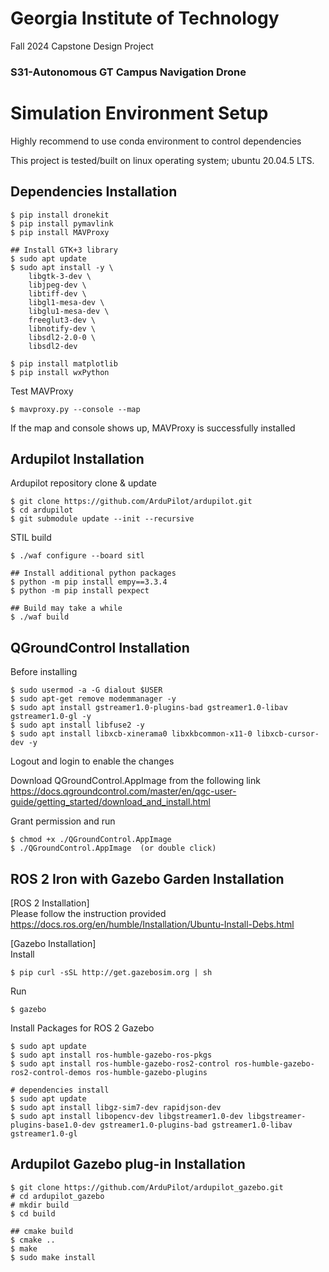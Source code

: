# Georgia Institute of Technology 
Fall 2024 Capstone Design Project
### S31-Autonomous GT Campus Navigation Drone


# Simulation Environment Setup
Highly recommend to use conda environment to control dependencies

This project is tested/built on linux operating system; ubuntu 20.04.5 LTS.

## Dependencies Installation

    $ pip install dronekit
    $ pip install pymavlink
    $ pip install MAVProxy

    ## Install GTK+3 library
    $ sudo apt update
    $ sudo apt install -y \
        libgtk-3-dev \
        libjpeg-dev \
        libtiff-dev \
        libgl1-mesa-dev \
        libglu1-mesa-dev \
        freeglut3-dev \
        libnotify-dev \
        libsdl2-2.0-0 \
        libsdl2-dev

    $ pip install matplotlib
    $ pip install wxPython

Test MAVProxy

    $ mavproxy.py --console --map

If the map and console shows up, MAVProxy is successfully installed

## Ardupilot Installation
Ardupilot repository clone & update

    $ git clone https://github.com/ArduPilot/ardupilot.git
    $ cd ardupilot
    $ git submodule update --init --recursive

STIL build

    $ ./waf configure --board sitl
    
    ## Install additional python packages
    $ python -m pip install empy==3.3.4
    $ python -m pip install pexpect
    
    ## Build may take a while
    $ ./waf build

## QGroundControl Installation
Before installing

    $ sudo usermod -a -G dialout $USER
    $ sudo apt-get remove modemmanager -y
    $ sudo apt install gstreamer1.0-plugins-bad gstreamer1.0-libav gstreamer1.0-gl -y
    $ sudo apt install libfuse2 -y
    $ sudo apt install libxcb-xinerama0 libxkbcommon-x11-0 libxcb-cursor-dev -y

Logout and login to enable the changes

Download QGroundControl.AppImage from the following link
<br>https://docs.qgroundcontrol.com/master/en/qgc-user-guide/getting_started/download_and_install.html

Grant permission and run

    $ chmod +x ./QGroundControl.AppImage
    $ ./QGroundControl.AppImage  (or double click)

## ROS 2 Iron with Gazebo Garden Installation
[ROS 2 Installation]
<br>Please follow the instruction provided 
<br>https://docs.ros.org/en/humble/Installation/Ubuntu-Install-Debs.html

[Gazebo Installation]
<br>Install

    $ pip curl -sSL http://get.gazebosim.org | sh
Run
    
    $ gazebo

Install Packages for ROS 2 Gazebo 

    $ sudo apt update
    $ sudo apt install ros-humble-gazebo-ros-pkgs
    $ sudo apt install ros-humble-gazebo-ros2-control ros-humble-gazebo-ros2-control-demos ros-humble-gazebo-plugins

    # dependencies install
    $ sudo apt update
    $ sudo apt install libgz-sim7-dev rapidjson-dev
    $ sudo apt install libopencv-dev libgstreamer1.0-dev libgstreamer-plugins-base1.0-dev gstreamer1.0-plugins-bad gstreamer1.0-libav gstreamer1.0-gl

## Ardupilot Gazebo plug-in Installation

    $ git clone https://github.com/ArduPilot/ardupilot_gazebo.git
    # cd ardupilot_gazebo
    # mkdir build
    $ cd build
    
    ## cmake build
    $ cmake ..
    $ make
    $ sudo make install

    
    
